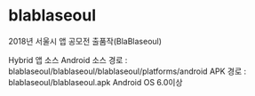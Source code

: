 # blablaseoul
2018년 서울시 앱 공모전 출품작(BlaBlaseoul)

Hybrid 앱 소스
Android 소스 경로 : blablaseoul/blablaseoul/blablaseoul/platforms/android
APK 경로 : blablaseoul/blablaseoul.apk
Android OS 6.0이상
